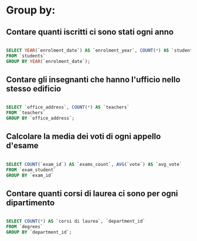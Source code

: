 # Group by:


## Contare quanti iscritti ci sono stati ogni anno
```sql

SELECT YEAR(`enrolment_date`) AS `enrolment_year`, COUNT(*) AS `student_count`
FROM `students`
GROUP BY YEAR(`enrolment_date`);

```


## Contare gli insegnanti che hanno l'ufficio nello stesso edificio
```sql

SELECT `office_address`, COUNT(*) AS `teachers`
FROM `teachers`
GROUP BY `office_address`;

```


## Calcolare la media dei voti di ogni appello d'esame
``` sql

SELECT COUNT(`exam_id`) AS `exams_count`, AVG(`vote`) AS `avg_vote` 
FROM `exam_student` 
GROUP BY `exam_id` 

```


## Contare quanti corsi di laurea ci sono per ogni dipartimento
``` sql

SELECT COUNT(*) AS `corsi di laurea`, `department_id`
FROM `degrees`
GROUP BY `department_id`;

```

